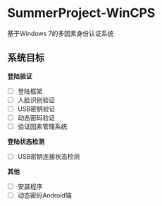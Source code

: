 # SummerProject-WinCPS
基于Windows 7的多因素身份认证系统
## 系统目标
**登陆验证**
- [ ] 登陆框架
- [ ] 人脸识别验证
- [ ] USB密钥验证
- [ ] 动态密码验证
- [ ] 验证因素管理系统

**登陆状态检测**
- [ ] USB密钥连接状态检测

**其他**
- [ ] 安装程序
- [ ] 动态密码Android端
